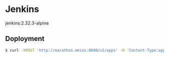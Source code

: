 # Jenkins

jenkins:2.32.3-alpine

## Doployment

```bash
$ curl -XPOST 'http://marathon.mesos:8080/v2/apps' -H 'Content-Type:application/json' -d@jenkins.json
```